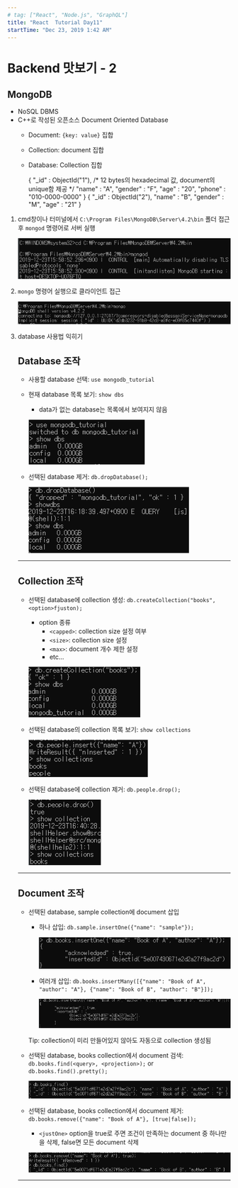 ```yaml
---
# tag: ["React", "Node.js", "GraphQL"]
title: "React  Tutorial Day11"
startTime: "Dec 23, 2019 1:42 AM"
---
```


# Backend 맛보기 - 2

## MongoDB

- NoSQL DBMS
- C++로 작성된 오픈소스 Document Oriented Database
    - Document: `{key: value}` 집합
    - Collection: document 집합
    - Database: Collection 집합

        {
        	"_id" : ObjectId("1"), /* 12 bytes의 hexadecimal 값, document의 unique함 제공 */
        	"name" : "A",
        	"gender" : "F",
        	"age" : "20",
        	"phone" : "010-0000-0000"
        }
        {
        	"_id" : ObjectId("2"),
        	"name" : "B",
        	"gender" : "M",
        	"age" : "21"
        }

1. cmd창이나 터미널에서 `C:\Program Files\MongoDB\Server\4.2\bin` 폴더 접근 후 `mongod` 명령어로 서버 실행

    ![Day11/Untitled.png](Day11/Untitled.png)

2. `mongo` 명령어 실행으로 클라이언트 접근

    ![Day11/Untitled%201.png](Day11/Untitled%201.png)

3. database 사용법 익히기

    ## Database 조작

    - 사용할 database 선택: `use mongodb_tutorial`
    - 현재 database 목록 보기: `show dbs`
        - data가 없는 database는 목록에서 보여지지 않음

        ![Day11/Untitled%202.png](Day11/Untitled%202.png)

    - 선택된 database 제거: `db.dropDatabase();`

        ![Day11/Untitled%203.png](Day11/Untitled%203.png)

    ---

    ## Collection 조작

    - 선택된 database에 collection 생성: `db.createCollection("books", <option>fjuston);`
        - option 종류
            - `<capped>`: collection size 설정 여부
            - `<size>`: collection size 설정
            - `<max>`: document 개수 제한 설정
            - etc...

        ![Day11/Untitled%204.png](Day11/Untitled%204.png)

    - 선택된 database의 collection 목록 보기: `show collections`

        ![Day11/Untitled%205.png](Day11/Untitled%205.png)

    - 선택된 database에 collection 제거: `db.people.drop();`

        ![Day11/Untitled%206.png](Day11/Untitled%206.png)

    ---

    ## Document 조작

    - 선택된 database, sample collection에 document 삽입
        - 하나 삽입: `db.sample.insertOne({"name": "sample"});`

            ![Day11/Untitled%207.png](Day11/Untitled%207.png)

        - 여러개 삽입: `db.books.insertMany([{"name": "Book of A", "author": "A"}, {"name": "Book of B", "author": "B"}]);`

            ![Day11/Untitled%208.png](Day11/Untitled%208.png)

        Tip: collection이 미리 만들어있지 않아도 자동으로 collection 생성됨

    - 선택된 database, books collection에서 document 검색: `db.books.find(<query>, <projection>);` or `db.books.find().pretty();`

        ![Day11/Untitled%209.png](Day11/Untitled%209.png)

    - 선택된 database, books collection에서 document 제거: `db.books.remove({"name": "Book of A"}, [true|false]);`
        - `<justOne>` option을 true로 주면 조건이 만족하는 document 중 하나만을 삭제, false면 모든 document 삭제

        ![Day11/Untitled%2010.png](Day11/Untitled%2010.png)

    ---